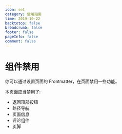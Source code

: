 ```yaml
---
icon: set
category: 使用指南
time: 2019-10-22
backtotop: false
breadcrumb: false
footer: false
pageInfo: false
comment: false
---
```


# 组件禁用

你可以通过设置页面的 Frontmatter，在页面禁用一些功能。

本页面应当禁用了:

- 返回顶部按钮
- 路径导航
- 页面信息
- 评论组件
- 页脚
